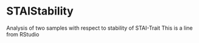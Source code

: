 # STAIStability
Analysis of two samples with respect to stability of STAI-Trait
This is a line from RStudio